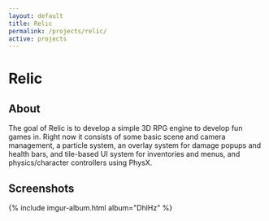 ```yaml
---
layout: default
title: Relic
permalink: /projects/relic/
active: projects
---
```



<h1>Relic</h1>

<h2>About</h2>

The goal of Relic is to develop a simple 3D RPG engine to develop fun games in. Right now it consists of some basic
scene and camera management, a particle system, an overlay system for damage popups and health bars, and tile-based
UI system for inventories and menus, and physics/character controllers using PhysX.

<h2>Screenshots</h2>

{% include imgur-album.html album="DhlHz" %}
